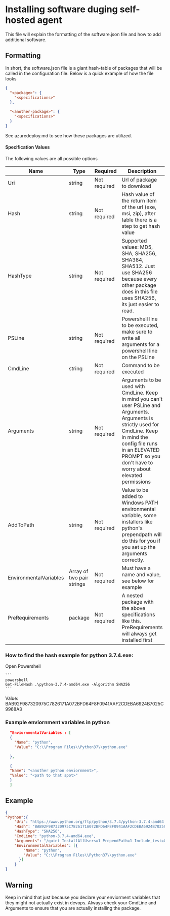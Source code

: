 # Installing software duging self-hosted agent 
This file will explain the formatting of the software.json file and how to add additional software.

## Formatting
In short, the software.json file is a giant hash-table of packages that will be called in the configuration file. Below is a quick example of how the file looks 

```json
{
  "<package>": {
  	"<specifications>"
  },
  
  "<another-package>": {
  	"<specifications>"
  }
}
```
See azuredeploy.md to see how these packages are utilized. 

#### Specification Values
The following values are all possible options

| Name | Type | Required | Description |
| --- | --- | --- | --- |
| Uri | string | Not required | Url of package to download|
| Hash | string | Not required | Hash value of the return item of the url (exe, msi, zip),  after table there is a step to get hash value |
| HashType | string | Not required  | Supported values: MD5, SHA, SHA256, SHA384, SHA512. Just use SHA256 because every other package does in this file uses SHA256, its just easier to read. |
| PSLine | string | Not required| Powershell line to be executed, make sure to write all arguments for a powershell line on the PSLine |
| CmdLine | string | Not required | Command to be executed  |
| Arguments | string | Not required | Arguments to be used with CmdLine. Keep in mind you can't user PSLine and Arguments. Arguments is strictly used for CmdLine. Keep in mind the config file runs in an ELEVATED PROMPT so you don't have to worry about elevated permissions |
| AddToPath | string | Not required | Value to be added to Windows PATH environmental variable, some installers like python's prependpath will do this for you if you set up the arguments correctly. |
| EnvironmentalVariables | Array of two pair strings | Not required | Must have a name and value, see below for example |
| PreRequirements | package | Not required | A nested package with the above specifications like this. PreRequirements will always get installed first |


### How to find the hash example for python 3.7.4.exe:
Open Powershell

    ```
    powershell
    Get-FileHash .\python-3.7.4-amd64.exe -Algorithm SHA256
    ```
    
Value: BAB92F987320975C7826171A072BFD64F8F0941AAF2CDEBA6924B7025C9968A3

### Example enviornment variables in python
```json
  "EnviornmentalVariables : [
  {
    "Name": "python",
    "Value": "C:\\Program Files\\Python37\\python.exe"
   
  },
  
  {
  "Name": "<another python enviornment>",
  "Value": "<path to that spot>"
  }
  ]
```


## Example

```json
{
"Python":{
	"Uri": "https://www.python.org/ftp/python/3.7.4/python-3.7.4-amd64.exe",
	"Hash": "BAB92F987320975C7826171A072BFD64F8F0941AAF2CDEBA6924B7025C9968A3",
	"HashType": "SHA256",
	"CmdLine": "python-3.7.4-amd64.exe",
	"Arguments": "/quiet InstallAllUsers=1 PrependPath=1 Include_test=0",
	"EnvironmentalVariables": [{
        "Name": "python",
        "Value": "C:\\Program Files\\Python37\\python.exe"
      }]
    }	
}
```

## Warning
Keep in mind that just because you declare your enviorment variables that they might not actually exist in devops. Always check your 
CmdLine and Arguments to ensure that you are actually installing the package.
